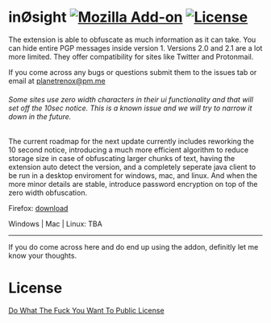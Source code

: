 # inØsight [![Mozilla Add-on](https://img.shields.io/amo/users/in0sight.svg)](https://addons.mozilla.org/en-US/firefox/addon/in0sight/) [![License](https://img.shields.io/github/license/planetrenox/in0sight.svg)](https://github.com/PlanetRenox/in0sight/blob/master/LICENSE)

The extension is able to obfuscate as much information as it can take. You can hide entire PGP messages inside version 1. 
Versions 2.0 and 2.1 are a lot more limited. They offer compatibility for sites like Twitter and Protonmail. 

If you come across any bugs or questions submit them to the issues tab or email at planetrenox@pm.me

###### Some sites use zero width characters in their ui functionality and that will set off the 10sec notice. This is a known issue and we will try to narrow it down in the future.

The current roadmap for the next update currently includes reworking the 10 second notice, introducing a much more efficient algorithm to reduce storage size in case of obfuscating larger chunks of text, having the extension auto detect the version, and a completely seperate java client to be run in a desktop enviroment for windows, mac, and linux. And when the more minor details are stable, introduce password encryption on top of the zero width obfuscation. 

Firefox: [download](https://addons.mozilla.org/en-US/firefox/addon/in0sight/)

Windows | Mac | Linux: TBA

--------------------------------------------------------------

If you do come across here and do end up using the addon, definitly let me know your thoughts. 

# License
[Do What The Fuck You Want To Public License](https://github.com/PlanetRenox/in0sight/blob/master/LICENSE)
